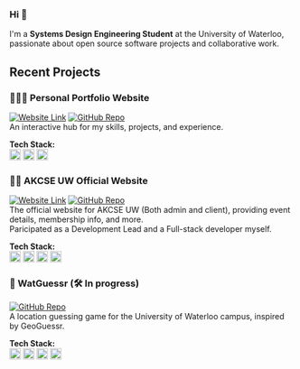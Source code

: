### Hi 👋 

I'm a **Systems Design Engineering Student** at the University of Waterloo, passionate about open source software projects and collaborative work.

## Recent Projects
### 👩🏻‍💻 Personal Portfolio Website 
[![Website Link](https://img.shields.io/badge/Website-sooyeunleanne.github.io-white)](https://sooyeunleanne.github.io)
[![GitHub Repo](https://img.shields.io/badge/Repo-black?logo=github)](https://github.com/sooyeunleanne/sooyeunleanne.github.io)  
An interactive hub for my skills, projects, and experience.

**Tech Stack:**  
<span>
  <img src="https://cdn.jsdelivr.net/gh/devicons/devicon/icons/angular/angular-original.svg" height="20px" title="Angular (TypeScript)" />
  <img src="https://cdn.jsdelivr.net/gh/devicons/devicon/icons/nodejs/nodejs-original.svg" height="20px" title="Node.js" />
  <img src="https://cdn.jsdelivr.net/gh/devicons/devicon/icons/figma/figma-original.svg" height="20px" title="Figma" />
</span>

### 🙋‍♀️ AKCSE UW Official Website  
[![Website Link](https://img.shields.io/badge/Website-akcseuw.ca-white)](https://akcseuw.ca)
[![GitHub Repo](https://img.shields.io/badge/Repo-black?logo=github)](https://github.com/akcseuw/akcse-uw-official-website)  
 The official website for AKCSE UW (Both admin and client), providing event details, membership info, and more.  
 Paricipated as a Development Lead and a Full-stack developer myself.

**Tech Stack:**  
<span>
  <img src="https://cdn.jsdelivr.net/gh/devicons/devicon/icons/react/react-original.svg" height="20px" title="React" />
  <img src="https://cdn.jsdelivr.net/gh/devicons/devicon/icons/express/express-original.svg" height="20px" title="Express" />
  <img src="https://cdn.jsdelivr.net/gh/devicons/devicon/icons/mongodb/mongodb-original.svg" height="20px" title="MongoDB" />
  <img src="https://cdn.jsdelivr.net/gh/devicons/devicon/icons/nodejs/nodejs-original.svg" height="20px" title="Node.js" />
</span>

### 📍 WatGuessr (🛠️ In progress)
[![GitHub Repo](https://img.shields.io/badge/Repo-black?logo=github)](https://github.com/rachelqrwei/watguessr)  
A location guessing game for the University of Waterloo campus, inspired by GeoGuessr.

**Tech Stack:**  
<span>
  <img src="https://cdn.jsdelivr.net/gh/devicons/devicon/icons/vuejs/vuejs-original.svg" height="20px" title="Vue.js" />
  <img src="https://cdn.jsdelivr.net/gh/devicons/devicon/icons/spring/spring-original.svg" height="20px" title="Spring Boot" />
  <img src="https://cdn.jsdelivr.net/gh/devicons/devicon/icons/nodejs/nodejs-original.svg" height="20px" title="Node.js" />
  <img src="https://cdn.jsdelivr.net/gh/devicons/devicon/icons/postgresql/postgresql-original.svg" height="20px" title="PostgreSQL" />
</span>
